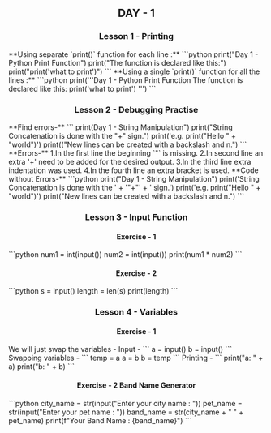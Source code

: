 <h2 style="text-align:center">DAY - 1</h2>  

<h3 style="text-align:center;">Lesson 1 - Printing</h3>  
**Using separate `print()` function for each line :**  
```python
print("Day 1 - Python Print Function")
print("The function is declared like this:")
print("print('what to print')")
```
**Using a single `print()` function for all the lines :**
```python
print('''Day 1 - Python Print Function
The function is declared like this:
print('what to print')
''')
```

<h3 style="text-align:center;">Lesson 2 - Debugging Practise</h3>    
**Find errors-**
```
print(Day 1 - String Manipulation")
print("String Concatenation is done with the "+" sign.")
  print('e.g. print("Hello " + "world")')
print(("New lines can be created with a backslash and n.")
```
**Errors-**  
1.In the first line the beginning `"` is missing.  
2.In second line an extra '+' need to be added for the desired output.  
3.In the third line extra indentation was used.  
4.In the fourth line an extra bracket is used.  
**Code without Errors-**  
```python
print("Day 1 - String Manipulation")
print('String Concatenation is done with the ' + '"+"' + ' sign.')
print('e.g. print("Hello " + "world")')
print("New lines can be created with a backslash and n.")
```
<h3 style="text-align:center;">Lesson 3 - Input Function</h3>
<h4 style="text-align:center">Exercise - 1</h4>  
```python
num1 = int(input())
num2 = int(input())
print(num1 * num2)
```
<h4 style="text-align:center">Exercise - 2</h4>  
```python
s = input()
length = len(s)
print(length)
```
<h3 style="text-align:center;">Lesson 4 - Variables</h3>
<h4 style="text-align:center">Exercise - 1</h4>
We will just swap the variables -  
Input - 
```
a = input()
b = input()
```
Swapping variables - 
```
temp = a
a = b
b = temp
```
Printing - 
```
print("a: " + a)
print("b: " + b)
```
<h4 style="text-align:center">Exercise - 2 Band Name Generator</h4>
```python
city_name = str(input("Enter your city name : "))
pet_name = str(input("Enter your pet name : "))
band_name = str(city_name + " " + pet_name)
print(f"Your Band Name : {band_name}")
```
